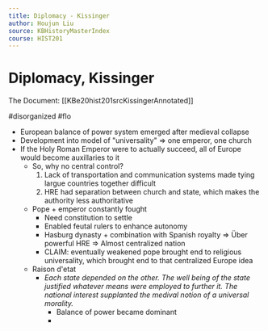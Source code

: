 ```yaml
---
title: Diplomacy - Kissinger
author: Houjun Liu
source: KBHistoryMasterIndex
course: HIST201
---
```


# Diplomacy, Kissinger

The Document: [[KBe20hist201srcKissingerAnnotated]]

#disorganized #flo

* European balance of power system emerged after medieval collapse
* Development into model of "universality" => one emperor, one church
* If the Holy Roman Emperor were to actually succeed, all of Europe would become auxillaries to it 
    * So, why no central control?
        1. Lack of transportation and communication systems made tying largue countries together difficult
        2. HRE had separation between church and state, which makes the authority less authoritative
    * Pope + emperor constantly fought 
        * Need constitution to settle
        * Enabled feutal rulers to enhance autonomy 
        * Hasburg dynasty + combination with Spanish royalty => Über powerful HRE => Almost centralized nation
        * CLAIM: eventually weakened pope brought end to religious universality, which brought end to that centralized Europe idea
    * Raison d'etat
        * _Each state depended on the other. The well being of the state justified whatever means were employed to further it. The national interest supplanted the medival notion of a universal morality._
            * Balance of power became dominant
            *  